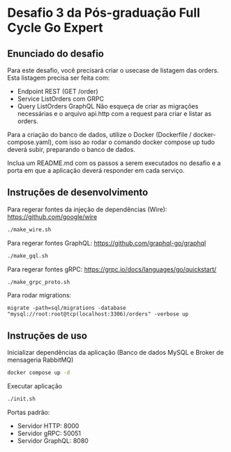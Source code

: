 # Desafio 3 da Pós-graduação Full Cycle Go Expert

## Enunciado do desafio

Para este desafio, você precisará criar o usecase de listagem das orders.
Esta listagem precisa ser feita com:

- Endpoint REST (GET /order)
- Service ListOrders com GRPC
- Query ListOrders GraphQL
  Não esqueça de criar as migrações necessárias e o arquivo api.http com a request para criar e listar as orders.

Para a criação do banco de dados, utilize o Docker (Dockerfile / docker-compose.yaml), com isso ao rodar o comando docker compose up tudo deverá subir, preparando o banco de dados.

Inclua um README.md com os passos a serem executados no desafio e a porta em que a aplicação deverá responder em cada serviço.

## Instruções de desenvolvimento

Para regerar fontes da injeção de dependências (Wire):
https://github.com/google/wire

```bash
./make_wire.sh
```

Para regerar fontes GraphQL:
https://github.com/graphql-go/graphql

```bash
./make_gql.sh
```

Para regerar fontes gRPC:
https://grpc.io/docs/languages/go/quickstart/

```bash
./make_grpc_proto.sh
```

Para rodar migrations:

```
migrate -path=sql/migrations -database "mysql://root:root@tcp(localhost:3306)/orders" -verbose up
```

## Instruções de uso

Inicializar dependências da aplicação (Banco de dados MySQL e Broker de mensageria RabbitMQ)

```bash
docker compose up -d
```

Executar aplicação

```bash
./init.sh
```

Portas padrão:

- Servidor HTTP: 8000
- Servidor gRPC: 50051
- Servidor GraphQL: 8080
